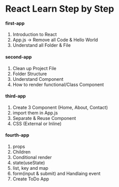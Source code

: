 # React Learn Step by Step

#### first-app
1. Introduction to React
1. App.js -> Remove all Code & Hello World
1. Understand all Folder & File

#### second-app
1. Clean up Project File
1. Folder Structure 
1. Understand Component
1. How to render functional/Class Component

#### third-app
1. Create 3 Component (Home, About, Contact)
1. import them in App.js
1. Separate & Reuse Component
1. CSS (External or Inline)

#### fourth-app
1. props
1. Children
1. Conditional render
1. state(useState)
1. list, key and map
1. form(input & submit) and Handlaing event
1. Create ToDo App